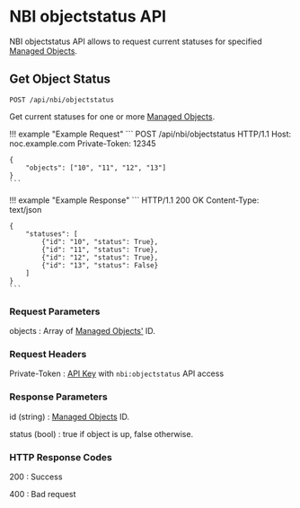 # NBI objectstatus API

NBI objectstatus API allows to request current statuses for
specified [Managed Objects](../../../reference/concepts/managed-object/index.md).

## Get Object Status

```
POST /api/nbi/objectstatus
```

Get current statuses for one or more [Managed Objects](../../../reference/concepts/managed-object/index.md).

<!-- prettier-ignore -->
!!! example "Example Request"
    ```
    POST /api/nbi/objectstatus HTTP/1.1
    Host: noc.example.com
    Private-Token: 12345

    {
        "objects": ["10", "11", "12", "13"]
    }
    ```

<!-- prettier-ignore -->
!!! example "Example Response"
    ```
    HTTP/1.1 200 OK
    Content-Type: text/json

    {
        "statuses": [
            {"id": "10", "status": True},
            {"id": "11", "status": True},
            {"id": "12", "status": True},
            {"id": "13", "status": False}
        ]
    }
    ```

### Request Parameters
objects
: Array of [Managed Objects'](../../../reference/concepts/managed-object/index.md) ID.

### Request Headers

Private-Token
: [API Key](../../../reference/concepts/apikey/index.md) with `nbi:objectstatus` API access

### Response Parameters
id (string)
: [Managed Objects](../../../reference/concepts/managed-object/index.md) ID.

status (bool)
: true if object is up, false otherwise.

### HTTP Response Codes

200
: Success

400
: Bad request
